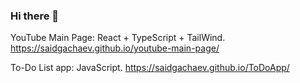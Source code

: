 ### Hi there 👋


YouTube Main Page: React + TypeScript + TailWind.
https://saidgachaev.github.io/youtube-main-page/

To-Do List app: JavaScript.
https://saidgachaev.github.io/ToDoApp/
